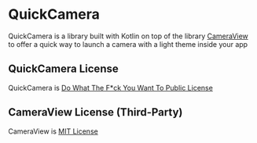 # QuickCamera
QuickCamera is a library built with Kotlin on top of the library [CameraView](https://github.com/natario1/CameraView) to offer a quick way to launch a camera with a light theme inside your app

## QuickCamera License
QuickCamera is [Do What The F*ck You Want To Public License](https://github.com/MikelCalvo/QuickCamera/blob/master/LICENSE)

## CameraView License (Third-Party)
CameraView is [MIT License](https://github.com/natario1/CameraView/blob/master/LICENSE)
